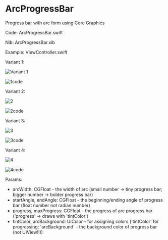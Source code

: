 # ArcProgressBar
Progress bar with arc form using Core Graphics

Code: ArcProgressBar.swift

Nib: ArcProgressBar.xib

Example: ViewController.swift

Variant 1:

![Variant 1](https://user-images.githubusercontent.com/76108467/166000775-bd67f480-30d5-4f0b-8450-36fc535fb992.PNG)

![1code](https://user-images.githubusercontent.com/76108467/166001856-d509a917-81ca-47ab-8e67-4706efb1164c.PNG)

Variant 2:

![2](https://user-images.githubusercontent.com/76108467/166002196-499f5920-5e79-459d-9ca5-0ca10c074025.PNG)

![2code](https://user-images.githubusercontent.com/76108467/166002214-ba58159a-c43b-49ac-91b4-83a20187e305.PNG)

Variant 3:

![3](https://user-images.githubusercontent.com/76108467/166002265-1b747d75-eef0-48fe-b187-788063c0b493.PNG)

![3code](https://user-images.githubusercontent.com/76108467/166002279-a118a755-3716-47b9-9cc8-8521a69450ec.PNG)

Variant 4:

![4](https://user-images.githubusercontent.com/76108467/166006015-37882904-f2e5-4062-992d-327a090da5fe.PNG)

![4code](https://user-images.githubusercontent.com/76108467/166006043-235efaa2-6d45-49da-a863-3c0fa2f68520.PNG)

Params:

- arcWidth: CGFloat - the width of arc (small number -> tiny progress bar; bigger number -> bolder progress bar)
- startAngle, endAngle: CGFloat - the beginning/ending angle of progress bar (float number not radian number)
- progress, maxProgress: CGFloat - the progress of arc progress bar ('progress' -> draws with 'tintColor')
- tintColor, arcBackground: UIColor - for assigning colors ('tintColor' for progressing; 'arcBackground' - the background color of progress bar (not UIView!!))
